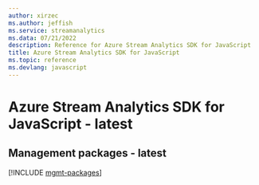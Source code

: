 ```yaml
---
author: xirzec
ms.author: jeffish
ms.service: streamanalytics
ms.data: 07/21/2022
description: Reference for Azure Stream Analytics SDK for JavaScript
title: Azure Stream Analytics SDK for JavaScript
ms.topic: reference
ms.devlang: javascript
---
```

# Azure Stream Analytics SDK for JavaScript - latest

## Management packages - latest
[!INCLUDE [mgmt-packages](stream-analytics-mgmt-index.md)]